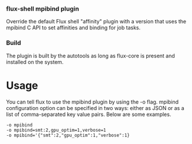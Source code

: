 
### flux-shell mpibind plugin

Override the default Flux shell "affinity" plugin with a version that
uses the mpibind C API to set affinities and binding for job tasks.

### Build

The plugin is built by the autotools as long as flux-core is present and
installed on the system.

# Usage

You can tell flux to use the mpibind plugin by using the -o flag. 
mpibind configuration option can be specified in two ways: either as JSON
or as a list of comma-separated key value pairs. Below are some examples.

```
-o mpibind
-o mpibind=smt:2,gpu_optim=1,verbose=1
-o mpibind='{"smt":2,"gpu_optim":1,"verbose":1}
```

